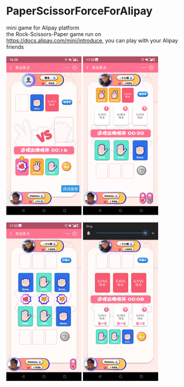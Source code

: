 # PaperScissorForceForAlipay
mini game for Alipay platform <br/>
the Rock-Scissors-Paper game run on https://docs.alipay.com/mini/introduce, you can play with your Alipay friends
<br/>
<br/>
<img src="https://github.com/minj2me/PaperScissorForceForAlipay/blob/master/WechatIMG1.jpeg" width=200/>
<img src="https://github.com/minj2me/PaperScissorForceForAlipay/blob/master/WechatIMG2.png" width=200/>
<br/>
<br/>
<img src="https://github.com/minj2me/PaperScissorForceForAlipay/blob/master/WechatIMG4.jpeg"  width=200/>
<img src="https://github.com/minj2me/PaperScissorForceForAlipay/blob/master/WechatIMG5.jpeg"  width=200/>
